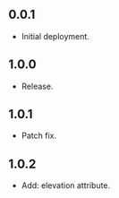 ## 0.0.1

* Initial deployment.

## 1.0.0

* Release.

## 1.0.1

* Patch fix.

## 1.0.2

* Add: elevation attribute.

